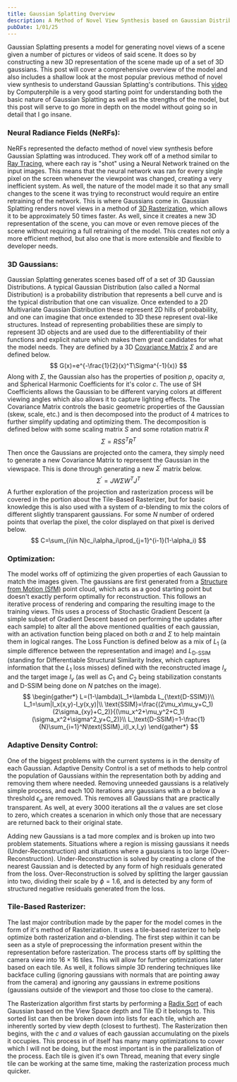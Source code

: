 ```yaml
---
title: Gaussian Splatting Overview
description: A Method of Novel View Synthesis based on Gaussian Distributions
pubDate: 1/01/25
---
```

Gaussian Splatting presents a model for generating novel views of a scene given a number of pictures or videos of said scene. It does so by constructing a new 3D representation of the scene made up of a set of 3D gaussians. This post will cover a comprehensive overview of the model and also includes a shallow look at the most popular previous method of novel view synthesis to understand Gaussian Splatting's contributions. This [video](https://youtu.be/VkIJbpdTujE?si=DzVAgB9yuRfWDDDZ) by Computerphile is a very good starting point for understanding both the basic nature of Gaussian Splatting as well as the strengths of the model, but this post will serve to go more in depth on the model without going so in detail that I go insane.

### Neural Radiance Fields (NeRFs):
NeRFs represented the defacto method of novel view synthesis before Gaussian Splatting was introduced. They work off of a method similar to [Ray Tracing](https://developer.nvidia.com/discover/ray-tracing), where each ray is "shot" using a Neural Network trained on the input images. This means that the neural network was ran for every single pixel on the screen whenever the viewpoint was changed, creating a very inefficient system. As well, the nature of the model made it so that any small changes to the scene it was trying to reconstruct would require an entire retraining of the network. This is where Gaussians come in. Gaussian Splatting renders novel views in a method of [3D Rasterization](https://www.cs.princeton.edu/courses/archive/spring20/cos426/lectures/Lecture-14.pdf), which allows it to be approximately 50 times faster. As well, since it creates a new 3D representation of the scene, you can move or even remove pieces of the scene without requiring a full retraining of the model. This creates not only a more efficient method, but also one that is more extensible and flexible to developer needs.

### 3D Gaussians:
Gaussian Splatting generates scenes based off of a set of 3D Gaussian Distributions. A typical Gaussian Distribution (also called a Normal Distribution) is a probability distribution that represents a bell curve and is the typical distribution that one can visualize. Once extended to a 2D Multivariate Gaussian Distribution these represent 2D hills of probability, and one can imagine that once extended to 3D these represent oval-like structures. Instead of representing probabilities these are simply to represent 3D objects and are used due to the differentiability of their functions and explicit nature which makes them great candidates for what the model needs. They are defined by a 3D [Covariance Matrix](https://www.geeksforgeeks.org/covariance-matrix/) $\Sigma$ and are defined below. 
$$
G(x)=e^{-\frac{1}{2}(x)^T\Sigma^{-1}(x)}
$$
Along with $\Sigma$, the Gaussian also has the properties of position $p$, opacity $\alpha$, and Spherical Harmonic Coefficients for it's color $c$. The use of SH Coefficients allows the Gaussian to be different varying colors at different viewing angles which also allows it to capture lighting effects. The Covariance Matrix controls the basic geometric properties of the Gaussian (skew, scale, etc.) and is then decomposed into the product of 4 matrices to further simplify updating and optimizing them. The decomposition is defined below with some scaling matrix $S$ and some rotation matrix $R$
$$
\Sigma=RSS^TR^T
$$
Then once the Gaussians are projected onto the camera, they simply need to generate a new Covariance Matrix to represent the Gaussian in the viewspace. This is done through generating a new $\Sigma^\prime$ matrix below.
$$
\Sigma^\prime=JW\Sigma W^T J^T
$$
A further exploration of the projection and rasterization process will be covered in the portion about the Tile-Based Rasterizer, but for basic knowledge this is also used with a system of $\alpha$-blending to mix the colors of different slightly transparent gaussians. For some $N$ number of ordered points that overlap the pixel, the color displayed on that pixel is derived below.
$$
C=\sum_{i\in N}c_i\alpha_i\prod_{j=1}^{i-1}(1-\alpha_i)
$$

### Optimization:
The model works off of optimizing the given properties of each Gaussian to match the images given. The gaussians are first generated from a [Structure from Motion (SfM)](https://www.mathworks.com/help/vision/ug/what-is-structure-from-motion.html) point cloud, which acts as a good starting point but doesn't exactly perform optimally for reconstruction. This follows an iterative process of rendering and comparing the resulting image to the training views. This uses a process of Stochastic Gradient Descent (a simple subset of Gradient Descent based on performing the updates after each sample) to alter all the above mentioned qualities of each gaussian, with an activation function being placed on both $\alpha$ and $\Sigma$ to help maintain them in logical ranges. The Loss Function is defined below as a mix of $L_1$ (a simple difference between the representation and image) and $L_{\text{D-SSIM}}$ (standing for Differentiable Structural Similarity Index, which captures information that the $L_1$ loss misses) defined with the reconstructed image $I_x$ and the target image $I_y$ (as well as $C_1$ and $C_2$ being stabilization constants and $\text{D-SSIM}$ being done on $N$ patches on the image).
$$
\begin{gather*}
L=(1-\lambda)L_1+\lambda L_{\text{D-SSIM}}\\
L_1=\sum|I_x(x,y)-I_y(x,y)|\\
\text{SSIM}=\frac{(2\mu_x\mu_y+C_1)(2\sigma_{xy}+C_2)}{(\mu_x^2+\mu_y^2+C_1)(\sigma_x^2+\sigma^2_y+C_2)}\\
L_\text{D-SSIM}=1-\frac{1}{N}\sum_{i=1}^N\text{SSIM}_i(I_x,I_y)
\end{gather*}
$$

### Adaptive Density Control:
One of the biggest problems with the current systems is in the density of each Gaussian. Adaptive Density Control is a set of methods to help control the population of Gaussians within the representation both by adding and removing them where needed. Removing unneeded gaussians is a relatively simple process, and each 100 iterations any gaussians with a $\alpha$ below a threshold $\epsilon_\alpha$ are removed. This removes all Gaussians that are practically transparent. As well, at every 3000 iterations all the $\alpha$ values are set close to zero, which creates a scenarion in which only those that are necessary are returned back to their original state. 

Adding new Gaussians is a tad more complex and is broken up into two problem statements. Situations where a region is missing gaussians it needs (Under-Reconstruction) and situations where a gaussians is too large (Over-Reconstruction). Under-Reconstruction is solved by creating a clone of the nearest Gaussian and is detected by any form of high residuals generated from the loss. Over-Reconstruction is solved by splitting the larger gaussian into two, dividing their scale by $\phi=1.6$, and is detected by any form of structured negative residuals generated from the loss.

### Tile-Based Rasterizer:
The last major contribution made by the paper for the model comes in the form of it's method of Rasterization. It uses a tile-based rasterizer to help optimize both rasterization and $\alpha$-blending. The first step within it can be seen as a style of preprocessing the information present within the representation before rasterization. The process starts off by splitting the camera view into $16\times 16$ tiles. This will allow for further optimizations later based on each tile. As well, it follows simple 3D rendering techniques like backface culling (ignoring gaussians with normals that are pointing away from the camera) and ignoring any gaussians in extreme positions (gaussians outside of the viewport and those too close to the camera).

The Rasterization algorithm first starts by performing a [Radix Sort](https://www.geeksforgeeks.org/radix-sort/) of each Gaussian based on the View Space depth and Tile ID it belongs to. This sorted list can then be broken down into lists for each tile, which are inherently sorted by view depth (closest to furthest). The Rasterization then begins, with the $c$ and $\alpha$ values of each gaussian accumulating on the pixels it occupies. This process in of itself has many many optimizations to cover which I will not be doing, but the most important is in the parallelization of the process. Each tile is given it's own Thread, meaning that every single tile can be working at the same time, making the rasterization process much quicker.